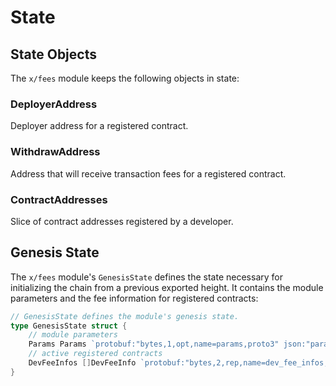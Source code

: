 <!--
order: 2
-->

# State

## State Objects

The `x/fees` module keeps the following objects in state:

### DeployerAddress

Deployer address for a registered contract.

### WithdrawAddress

Address that will receive transaction fees for a registered contract.

### ContractAddresses

Slice of contract addresses registered by a developer.

## Genesis State

The `x/fees` module's `GenesisState` defines the state necessary for initializing the chain from a previous exported height. It contains the module parameters and the fee information for registered contracts:

```go
// GenesisState defines the module's genesis state.
type GenesisState struct {
	// module parameters
	Params Params `protobuf:"bytes,1,opt,name=params,proto3" json:"params"`
	// active registered contracts
	DevFeeInfos []DevFeeInfo `protobuf:"bytes,2,rep,name=dev_fee_infos,json=devFeeInfos,proto3" json:"dev_fee_infos"`
}
```
